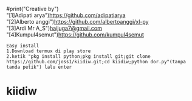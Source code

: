  #print("Creative by")
    <br>"[1]Adipati arya")https://github.com/adipatiarya
    <br>"[2]Alberto anggi")https://github.com/albertoanggi/xl-py
    <br>"[3]Ardi Mr A_S")haijuga7@gmail.com
    <br>"[4]Kumpul4semut")https://github.com/kumpul4semut
    
    Easy install
    1.Download termux di play store
    2.ketik "pkg install python;pkg install git;git clone https://github.com/joss1/kiidiw.git;cd kiidiw;python dor.py"(tanpa tanda petik") lalu enter
# kiidiw

